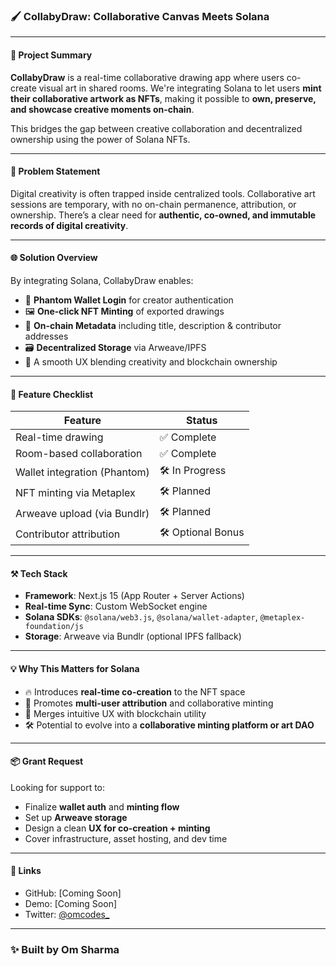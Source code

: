 ### 🖌️ CollabyDraw: Collaborative Canvas Meets Solana

---

#### 🚀 Project Summary  
**CollabyDraw** is a real-time collaborative drawing app where users co-create visual art in shared rooms. We're integrating Solana to let users **mint their collaborative artwork as NFTs**, making it possible to **own, preserve, and showcase creative moments on-chain**.

This bridges the gap between creative collaboration and decentralized ownership using the power of Solana NFTs.

---

#### 🧠 Problem Statement  
Digital creativity is often trapped inside centralized tools. Collaborative art sessions are temporary, with no on-chain permanence, attribution, or ownership. There’s a clear need for **authentic, co-owned, and immutable records of digital creativity**.

---

#### 🌐 Solution Overview  
By integrating Solana, CollabyDraw enables:

- 🔐 **Phantom Wallet Login** for creator authentication  
- 🖼️ **One-click NFT Minting** of exported drawings  
- 📜 **On-chain Metadata** including title, description & contributor addresses  
- 🗃️ **Decentralized Storage** via Arweave/IPFS  
- 🎨 A smooth UX blending creativity and blockchain ownership

---

#### 🧩 Feature Checklist

| Feature                     | Status      |
|----------------------------|-------------|
| Real-time drawing          | ✅ Complete |
| Room-based collaboration   | ✅ Complete |
| Wallet integration (Phantom) | 🛠️ In Progress |
| NFT minting via Metaplex   | 🛠️ Planned |
| Arweave upload (via Bundlr) | 🛠️ Planned |
| Contributor attribution    | 🛠️ Optional Bonus |

---

#### ⚒️ Tech Stack

- **Framework**: Next.js 15 (App Router + Server Actions)  
- **Real-time Sync**: Custom WebSocket engine  
- **Solana SDKs**: `@solana/web3.js`, `@solana/wallet-adapter`, `@metaplex-foundation/js`  
- **Storage**: Arweave via Bundlr (optional IPFS fallback)

---

#### 💡 Why This Matters for Solana

- 🔥 Introduces **real-time co-creation** to the NFT space  
- 👥 Promotes **multi-user attribution** and collaborative minting  
- 🧠 Merges intuitive UX with blockchain utility  
- 🛠️ Potential to evolve into a **collaborative minting platform or art DAO**

---

#### 📦 Grant Request  
Looking for support to:

- Finalize **wallet auth** and **minting flow**  
- Set up **Arweave storage**  
- Design a clean **UX for co-creation + minting**  
- Cover infrastructure, asset hosting, and dev time

---

#### 🔗 Links  
- GitHub: [Coming Soon]  
- Demo: [Coming Soon]  
- Twitter: [@omcodes_](https://twitter.com/omcodes_)

---

### ✨ Built by Om Sharma
